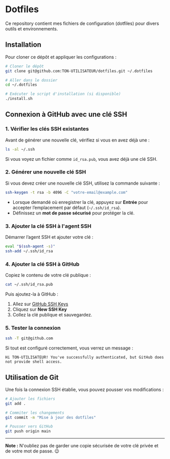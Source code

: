 # Dotfiles

Ce repository contient mes fichiers de configuration (dotfiles) pour divers outils et environnements.

## Installation

Pour cloner ce dépôt et appliquer les configurations :
```bash
# Cloner le dépôt
git clone git@github.com:TON-UTILISATEUR/dotfiles.git ~/.dotfiles

# Aller dans le dossier
cd ~/.dotfiles

# Exécuter le script d'installation (si disponible)
./install.sh
```

## Connexion à GitHub avec une clé SSH

### 1. Vérifier les clés SSH existantes
Avant de générer une nouvelle clé, vérifiez si vous en avez déjà une :
```bash
ls -al ~/.ssh
```
Si vous voyez un fichier comme `id_rsa.pub`, vous avez déjà une clé SSH.

### 2. Générer une nouvelle clé SSH
Si vous devez créer une nouvelle clé SSH, utilisez la commande suivante :
```bash
ssh-keygen -t rsa -b 4096 -C "votre-email@example.com"
```
- Lorsque demandé où enregistrer la clé, appuyez sur **Entrée** pour accepter l’emplacement par défaut (`~/.ssh/id_rsa`).
- Définissez un **mot de passe sécurisé** pour protéger la clé.

### 3. Ajouter la clé SSH à l'agent SSH
Démarrer l’agent SSH et ajouter votre clé :
```bash
eval "$(ssh-agent -s)"
ssh-add ~/.ssh/id_rsa
```

### 4. Ajouter la clé SSH à GitHub
Copiez le contenu de votre clé publique :
```bash
cat ~/.ssh/id_rsa.pub
```
Puis ajoutez-la à GitHub :
1. Allez sur [GitHub SSH Keys](https://github.com/settings/keys)
2. Cliquez sur **New SSH Key**
3. Collez la clé publique et sauvegardez.

### 5. Tester la connexion
```bash
ssh -T git@github.com
```
Si tout est configuré correctement, vous verrez un message :
```
Hi TON-UTILISATEUR! You've successfully authenticated, but GitHub does not provide shell access.
```

## Utilisation de Git
Une fois la connexion SSH établie, vous pouvez pousser vos modifications :
```bash
# Ajouter les fichiers
git add .

# Commiter les changements
git commit -m "Mise à jour des dotfiles"

# Pousser vers GitHub
git push origin main
```

---
**Note :** N'oubliez pas de garder une copie sécurisée de votre clé privée et de votre mot de passe. 😉


